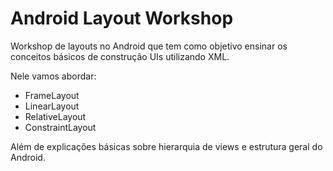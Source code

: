 # Android Layout Workshop
Workshop de layouts no Android que tem como objetivo ensinar os conceitos
básicos de construção UIs utilizando XML.

Nele vamos abordar:
* FrameLayout
* LinearLayout
* RelativeLayout
* ConstraintLayout

Além de explicações básicas sobre hierarquia de views e estrutura geral do Android.